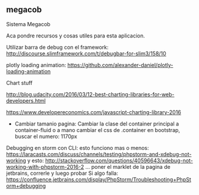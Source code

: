 ## megacob

Sistema Megacob

Aca pondre recursos y cosas utiles para esta aplicacion.

Utilizar barra de debug con el framework:
http://discourse.slimframework.com/t/debugbar-for-slim3/158/10

plotly loading animation:
https://github.com/alexander-daniel/plotly-loading-animation

Chart stuff

http://blog.udacity.com/2016/03/12-best-charting-libraries-for-web-developers.html

https://www.developereconomics.com/javascript-charting-library-2016

- Cambiar tamanio pagina:
Cambiar la clase del container principal a container-fluid o a mano cambiar el css de .container en bootstrap, buscar el numero: 1170px

Debugging en storm con CLI:
esto funciono mas o menos:
https://laracasts.com/discuss/channels/testing/phpstorm-and-xdebug-not-working
y esto:
http://stackoverflow.com/questions/40596643/xdebug-not-working-with-phpstorm-2016-2
... poner el marklet de la pagina de jetbrains, correrle y luego
probar
Si algo falla: https://confluence.jetbrains.com/display/PhpStorm/Troubleshooting+PhpStorm+debugging